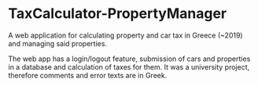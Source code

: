 # TaxCalculator-PropertyManager
A web application for calculating property and car tax in Greece (~2019) and managing said properties.

The web app has a login/logout feature, submission of cars and properties in a database and calculation of taxes for them. It was a university project, therefore comments and error texts are in Greek.

